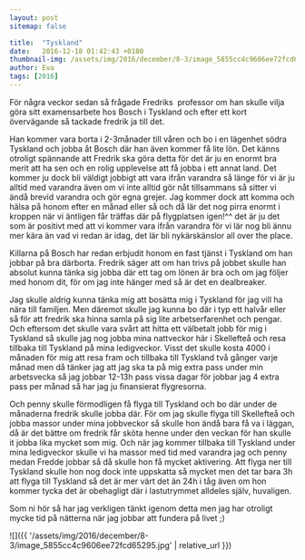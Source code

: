 ```yaml
---
layout: post
sitemap: false

title:  "Tyskland"
date:   2016-12-18 01:42:43 +0100
thumbnail-img: /assets/img/2016/december/8-3/image_5855cc4c9606ee72fcd65295.jpg
author: Eva
tags: [2016]
---
```


För några veckor sedan så frågade Fredriks  professor om han skulle vilja göra sitt examensarbete hos Bosch i Tyskland och efter ett kort övervägande så tackade fredrik ja till det. 

Han kommer vara borta i 2-3månader till våren och bo i en lägenhet södra Tyskland och jobba åt Bosch där han även kommer få lite lön. Det känns otroligt spännande att Fredrik ska göra detta för det är ju en enormt bra merit att ha sen och en rolig upplevelse att få jobba i ett annat land. Det kommer ju dock bli väldigt jobbigt att vara ifrån varandra så länge för vi är ju alltid med varandra även om vi inte alltid gör nåt tillsammans så sitter vi ändå brevid varandra och gör egna grejer. Jag kommer dock att komma och hälsa på honom efter en månad eller så och då lär det nog pirra enormt i kroppen när vi äntligen får träffas där på flygplatsen igen!^^ det är ju det som är positivt med att vi kommer vara ifrån varandra för vi lär nog bli ännu mer kära än vad vi redan är idag, det lär bli nykärskänslor all over the place. 

Killarna på Bosch har redan erbjudit honom en fast tjänst i Tyskland om han jobbar på bra därborta. Fredrik säger att om han trivs på jobbet skulle han absolut kunna tänka sig jobba där ett tag om lönen är bra och om jag följer med honom dit, för om jag inte hänger med så är det en dealbreaker. 

Jag skulle aldrig kunna tänka mig att bosätta mig i Tyskland för jag vill ha nära till familjen. Men däremot skulle jag kunna bo där i typ ett halvår eller så för att fredrik ska hinna samla på sig lite arbetserfarenhet och pengar. Och eftersom det skulle vara svårt att hitta ett välbetalt jobb för mig i Tyskland så skulle jag nog jobba mina nattveckor här i Skellefteå och resa tillbaka till Tyskland på mina ledigveckor. Visst det skulle kosta 4000 i månaden för mig att resa fram och tillbaka till Tyskland två gånger varje månad men då tänker jag att jag ska ta på mig extra pass under min arbetsvecka så jag jobbar 12-13h pass vissa dagar för jobbar jag 4 extra pass per månad så har jag ju finansierat flygresorna. 

Och penny skulle förmodligen få flyga till Tyskland och bo där under de månaderna fredrik skulle jobba där. För om jag skulle flyga till Skellefteå och jobba massor under mina jobbveckor så skulle hon ändå bara få va i läggan, då är det bättre om fredrik får sköta henne under den veckan för han skulle it jobba lika mycket som mig. Och när jag kommer tillbaka till Tyskland under mina ledigveckor skulle vi ha massor med tid med varandra jag och penny medan Fredde jobbar så då skulle hon få mycket aktivering. Att flyga ner till Tyskland skulle hon nog dock inte uppskatta så mycket men det tar bara 3h att flyga till Tyskland så det är mer värt det än 24h i tåg även om hon kommer tycka det är obehagligt där i lastutrymmet alldeles själv, huvaligen. 

Som ni hör så har jag verkligen tänkt igenom detta men jag har otroligt mycke tid på nätterna när jag jobbar att fundera på livet ;)

![]({{ '/assets/img/2016/december/8-3/image_5855cc4c9606ee72fcd65295.jpg'  | relative_url }})

